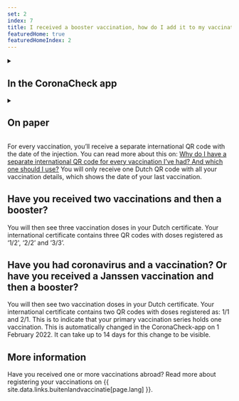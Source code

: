 ```yaml
---
set: 2
index: 7
title: I received a booster vaccination, how do I add it to my vaccination certificate?
featuredHome: true
featuredHomeIndex: 2
---
```

<details class="details">
<summary><h2>In the CoronaCheck app</h2></summary>
<div markdown="1">
Vaccinations are not retrieved automatically. Therefore, after every vaccination, you need to retrieve your vaccination details again by logging in with DigiD. Click on the ‘+’ symbol in the top right corner of the app and add a vaccination certificate. 
</div>
</details>

<details class="details">
<summary><h2>On paper</h2></summary>
<div markdown="1">
Go to [www.coronacheck.nl/en/print](/print) and make create a new vaccination certificate. Your booster vaccination will be added to your certificate.
</div>
</details>


For every vaccination, you’ll receive a separate international QR code with the date of the injection. You can read more about this on: [Why do I have a separate international QR code for every vaccination I’ve had? And which one should I use?](/en/faq/3-5-waarom-heb-ik-voor-elke-prik-een-internationale-qr-code/) You will only receive one Dutch QR code with all your vaccination details, which shows the date of your last vaccination.

<h2 class="h2-question">Have you received two vaccinations and then a booster?</h2>

You will then see three vaccination doses in your Dutch certificate. Your international certificate contains three QR codes with doses registered as ‘1/2', ‘2/2’ and ‘3/3’.

<h2 class="h2-question">Have you had coronavirus and a vaccination? Or have you received a Janssen vaccination and then a booster?</h2>

You will then see two vaccination doses in your Dutch certificate. Your international certificate contains two QR codes with doses registered as: 1/1 and 2/1. This is to indicate that your primary vaccination series holds one vaccination. This is automatically changed in the CoronaCheck-app on 1 February 2022. It can take up to 14 days for this change to be visible.

## More information

Have you received one or more vaccinations abroad? Read more about registering your vaccinations on {{ site.data.links.buitenlandvaccinatie[page.lang] }}.

  